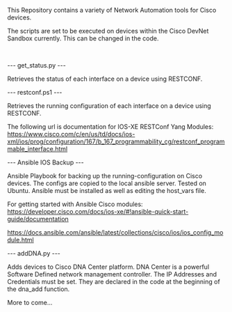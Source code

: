This Repository contains a variety of Network Automation tools for Cisco devices.

The scripts are set to be executed on devices within the Cisco DevNet Sandbox currently. This can be changed in the code. 


<br>

--- get_status.py ---

Retrieves the status of each interface on a device using RESTCONF.


--- restconf.ps1 ---

Retrieves the running configuration of each interface on a device using RESTCONF.

The following url is documentation for IOS-XE RESTConf Yang Modules:
https://www.cisco.com/c/en/us/td/docs/ios-xml/ios/prog/configuration/167/b_167_programmability_cg/restconf_programmable_interface.html



--- Ansible IOS Backup ---

Ansible Playbook for backing up the running-configuration on Cisco devices.
The configs are copied to the local ansible server.
Tested on Ubuntu. Ansible must be installed as well as editing the host_vars file.

For getting started with Ansible Cisco modules:
https://developer.cisco.com/docs/ios-xe/#!ansible-quick-start-guide/documentation

https://docs.ansible.com/ansible/latest/collections/cisco/ios/ios_config_module.html


--- addDNA.py ---

Adds devices to Cisco DNA Center platform. DNA Center is a powerful Software Defined network management controller.
The IP Addresses and Credentials must be set. They are declared in the code at the beginning of the dna_add function.


More to come...
